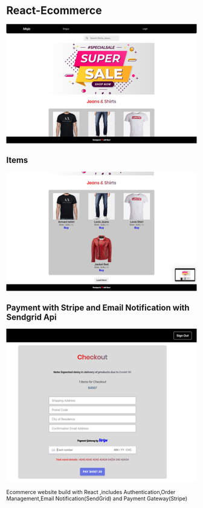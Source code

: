 # React-Ecommerce
<img src="https://github.com/mvskiren/React-Ecommerce/blob/master/Screenshot%202020-06-28%20at%209.14.22%20PM.png" />

## Items
<img src="https://github.com/mvskiren/React-Ecommerce/blob/master/Screenshot%202020-06-28%20at%209.14.58%20PM.png" />

## Payment with Stripe and Email Notification with Sendgrid Api
<img src="https://github.com/mvskiren/React-Ecommerce/blob/master/Screenshot%202020-06-28%20at%2011.41.43%20PM.png" />

Ecommerce website build with React ,includes Authentication,Order Management,Email Notification(SendGrid) and Payment Gateway(Stripe)
